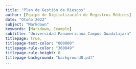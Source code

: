 ```yaml
---
title: "Plan de Gestión de Riesgos"
author: [Equipo de Digitalización de Registros Médicos]
date: "Otoño 2022"
subject: "Markdown"
keywords: [Markdown, Example]
subtitle: "Universidad Panamericana Campus Guadalajara"
titlepage: true,
titlepage-text-color: "000000"
titlepage-rule-color: "360049"
titlepage-rule-height: 0
titlepage-background: "background8.pdf"
...
```

